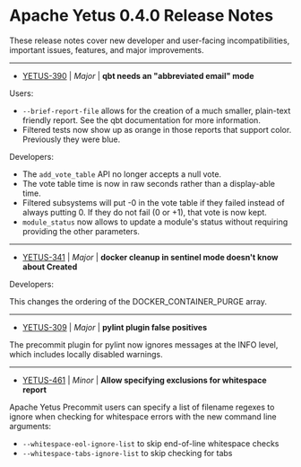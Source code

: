 
<!---
# Licensed to the Apache Software Foundation (ASF) under one
# or more contributor license agreements.  See the NOTICE file
# distributed with this work for additional information
# regarding copyright ownership.  The ASF licenses this file
# to you under the Apache License, Version 2.0 (the
# "License"); you may not use this file except in compliance
# with the License.  You may obtain a copy of the License at
#
#     http://www.apache.org/licenses/LICENSE-2.0
#
# Unless required by applicable law or agreed to in writing, software
# distributed under the License is distributed on an "AS IS" BASIS,
# WITHOUT WARRANTIES OR CONDITIONS OF ANY KIND, either express or implied.
# See the License for the specific language governing permissions and
# limitations under the License.
-->
# Apache Yetus  0.4.0 Release Notes

These release notes cover new developer and user-facing incompatibilities, important issues, features, and major improvements.


---

* [YETUS-390](https://issues.apache.org/jira/browse/YETUS-390) | *Major* | **qbt needs an "abbreviated email" mode**

<!-- markdown -->

Users:

* `--brief-report-file` allows for the creation of a much smaller, plain-text friendly report. See the qbt documentation for more information.
* Filtered tests now show up as orange in those reports that support color.  Previously they were blue.

Developers:

* The `add_vote_table` API no longer accepts a null vote.
* The vote table time is now in raw seconds rather than a display-able time.
* Filtered subsystems will put -0 in the vote table if they failed instead of always putting 0.  If they do not fail (0 or +1), that vote is now kept.
* `module_status` now allows to update a module's status without requiring providing the other parameters.


---

* [YETUS-341](https://issues.apache.org/jira/browse/YETUS-341) | *Major* | **docker cleanup in sentinel mode doesn't know about Created**

Developers:

This changes the ordering of the DOCKER\_CONTAINER\_PURGE array.


---

* [YETUS-309](https://issues.apache.org/jira/browse/YETUS-309) | *Major* | **pylint plugin false positives**

The precommit plugin for pylint now ignores messages at the INFO level, which includes locally disabled warnings.


---

* [YETUS-461](https://issues.apache.org/jira/browse/YETUS-461) | *Minor* | **Allow specifying exclusions for whitespace report**

<!-- markdown -->
Apache Yetus Precommit users can specify a list of filename regexes to ignore when checking for whitespace errors with the new command line arguments:

* `--whitespace-eol-ignore-list` to skip end-of-line whitespace checks
* `--whitespace-tabs-ignore-list` to skip checking for tabs



